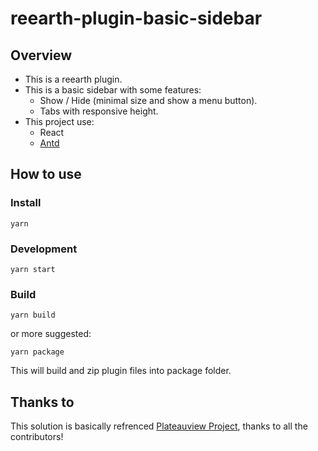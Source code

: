 # reearth-plugin-basic-sidebar

## Overview

- This is a reearth plugin.
- This is a basic sidebar with some features:
  - Show / Hide (minimal size and show a menu button).
  - Tabs with responsive height.
- This project use:
  - React
  - [Antd](https://ant.design/components/overview/)

## How to use

### Install

```
yarn
```
### Development

```
yarn start
```

### Build

```
yarn build
```

or more suggested:

```
yarn package
```

This will build and zip plugin files into package folder.

## Thanks to

This solution is basically refrenced [Plateauview Project](https://github.com/eukarya-inc/reearth-plateauview), thanks to all the contributors!
